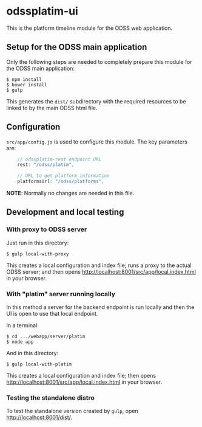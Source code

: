 # odssplatim-ui

This is the platform timeline module for the ODSS web application.

## Setup for the ODSS main application

Only the following steps are needed to completely prepare this module
for the ODSS main application:

```shell
$ npm install
$ bower install
$ gulp
```

This generates the `dist/` subdirectory with the required resources
to be linked to by the main ODSS html file.

## Configuration

`src/app/config.js` is used to configure this module. The key parameters are:
```js
    // odssplatim-rest endpoint URL
    rest: "/odss/platim",

    // URL to get platform information
    platformsUrl: "/odss/platforms",
```

**NOTE**: Normally no changes are needed in this file.


## Development and local testing

### With proxy to ODSS server

Just run in this directory:

```shell
$ gulp local-with-proxy
```

This creates a local configuration and index file;
runs a proxy to the actual ODSS server;
and then opens
[http://localhost:8001/src/app/local.index.html](http://localhost:8001/src/app/local.index.html)
in your browser.


### With "platim" server running locally

In this method a server for the backend endpoint is run locally and then the UI is open to
use that local endpoint.

In a terminal:

```shell
$ cd .../webapp/server/platim
$ node app
```

And in this directory:

```shell
$ gulp local-with-platim
```

This creates a local configuration and index file; then opens
[http://localhost:8001/src/app/local.index.html](http://localhost:8001/src/app/local.index.html)
in your browser.

### Testing the standalone distro

To test the standalone version created by `gulp`,
open [http://localhost:8001/dist/](http://localhost:8001/dist/).

